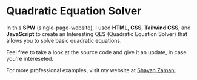 # Quadratic Equation Solver

In this **SPW** (single-page-website), I used **HTML**, **CSS**, **Tailwind CSS**, and **JavaScript** to create an Interesting QES (Quadratic Equation Solver) that allows you to solve basic quadratic equations.

Feel free to take a look at the source code and give it an update, in case you're intereseted.

For more professional examples, visit my website at [Shayan Zamani](https://shayan-zamani.me)
